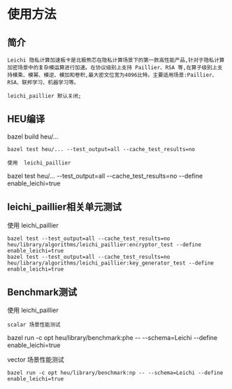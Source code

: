 # 使用方法

## 简介
```
Leichi 隐私计算加速板卡是北极熊芯在隐私计算场景下的第一款高性能产品,针对于隐私计算加密场景中的复杂模运算进行加速。在协议级别上支持 Paillier、RSA 等,在算子级别上支持模乘、模幂、模逆、模加和卷积,最大密文位宽为4096比特。主要适用场景:Paillier、 RSA、联邦学习、机器学习等。

leichi_paillier 默认关闭;
```
## HEU编译

bazel build heu/...
```
bazel test heu/... --test_output=all --cache_test_results=no

使用  leichi_paillier
```
bazel test heu/... --test_output=all --cache_test_results=no   --define enable_leichi=true


## leichi_paillier相关单元测试

使用 leichi_paillier
```
bazel test --test_output=all --cache_test_results=no heu/library/algorithms/leichi_paillier:encryptor_test --define enable_leichi=true
bazel test --test_output=all --cache_test_results=no heu/library/algorithms/leichi_paillier:key_generator_test --define enable_leichi=true

```
## Benchmark测试

使用 leichi_paillier
```
scalar 场景性能测试
```
bazel run -c opt heu/library/benchmark:phe -- --schema=Leichi --define enable_leichi=true

vector 场景性能测试
```
bazel run -c opt heu/library/benchmark:np -- --schema=Leichi --define enable_leichi=true